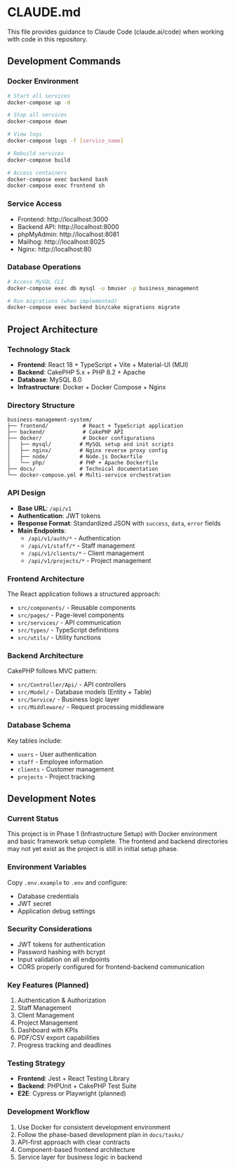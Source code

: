 # CLAUDE.md

This file provides guidance to Claude Code (claude.ai/code) when working with code in this repository.

## Development Commands

### Docker Environment
```bash
# Start all services
docker-compose up -d

# Stop all services
docker-compose down

# View logs
docker-compose logs -f [service_name]

# Rebuild services
docker-compose build

# Access containers
docker-compose exec backend bash
docker-compose exec frontend sh
```

### Service Access
- Frontend: http://localhost:3000
- Backend API: http://localhost:8000
- phpMyAdmin: http://localhost:8081
- Mailhog: http://localhost:8025
- Nginx: http://localhost:80

### Database Operations
```bash
# Access MySQL CLI
docker-compose exec db mysql -u bmuser -p business_management

# Run migrations (when implemented)
docker-compose exec backend bin/cake migrations migrate
```

## Project Architecture

### Technology Stack
- **Frontend**: React 18 + TypeScript + Vite + Material-UI (MUI)
- **Backend**: CakePHP 5.x + PHP 8.2 + Apache
- **Database**: MySQL 8.0
- **Infrastructure**: Docker + Docker Compose + Nginx

### Directory Structure
```
business-management-system/
├── frontend/           # React + TypeScript application
├── backend/            # CakePHP API
├── docker/             # Docker configurations
│   ├── mysql/         # MySQL setup and init scripts
│   ├── nginx/         # Nginx reverse proxy config
│   ├── node/          # Node.js Dockerfile
│   └── php/           # PHP + Apache Dockerfile
├── docs/              # Technical documentation
└── docker-compose.yml # Multi-service orchestration
```

### API Design
- **Base URL**: `/api/v1`
- **Authentication**: JWT tokens
- **Response Format**: Standardized JSON with `success`, `data`, `error` fields
- **Main Endpoints**:
  - `/api/v1/auth/*` - Authentication
  - `/api/v1/staff/*` - Staff management
  - `/api/v1/clients/*` - Client management
  - `/api/v1/projects/*` - Project management

### Frontend Architecture
The React application follows a structured approach:
- `src/components/` - Reusable components
- `src/pages/` - Page-level components
- `src/services/` - API communication
- `src/types/` - TypeScript definitions
- `src/utils/` - Utility functions

### Backend Architecture
CakePHP follows MVC pattern:
- `src/Controller/Api/` - API controllers
- `src/Model/` - Database models (Entity + Table)
- `src/Service/` - Business logic layer
- `src/Middleware/` - Request processing middleware

### Database Schema
Key tables include:
- `users` - User authentication
- `staff` - Employee information
- `clients` - Customer management
- `projects` - Project tracking

## Development Notes

### Current Status
This project is in Phase 1 (Infrastructure Setup) with Docker environment and basic framework setup complete. The frontend and backend directories may not yet exist as the project is still in initial setup phase.

### Environment Variables
Copy `.env.example` to `.env` and configure:
- Database credentials
- JWT secret
- Application debug settings

### Security Considerations
- JWT tokens for authentication
- Password hashing with bcrypt
- Input validation on all endpoints
- CORS properly configured for frontend-backend communication

### Key Features (Planned)
1. Authentication & Authorization
2. Staff Management
3. Client Management
4. Project Management
5. Dashboard with KPIs
6. PDF/CSV export capabilities
7. Progress tracking and deadlines

### Testing Strategy
- **Frontend**: Jest + React Testing Library
- **Backend**: PHPUnit + CakePHP Test Suite
- **E2E**: Cypress or Playwright (planned)

### Development Workflow
1. Use Docker for consistent development environment
2. Follow the phase-based development plan in `docs/tasks/`
3. API-first approach with clear contracts
4. Component-based frontend architecture
5. Service layer for business logic in backend